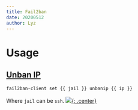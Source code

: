 ```yaml
---
title: Fail2ban
date: 20200512
author: Lyz
---
```


# Usage

## [Unban IP](https://serverfault.com/questions/285256/how-to-unban-an-ip-properly-with-fail2ban)

```bash
fail2ban-client set {{ jail }} unbanip {{ ip }}
```

Where `jail` can be `ssh`.
[![](not-by-ai.svg){: .center}](https://notbyai.fyi)

